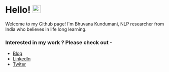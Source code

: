 
# Hello! <img src="https://media.giphy.com/media/hvRJCLFzcasrR4ia7z/giphy.gif" width="25px">

Welcome to my Github page! I'm Bhuvana Kundumani, NLP researcher from India who believes in life long learning. 

### Interested in my work ? Please check out -
* [Blog](https://bhuvana-kundumani.medium.com/)
* [LinkedIn](https://www.linkedin.com/in/bhuvanakundumani)
* [Twiter](https://twitter.com/KA_Bhuvana)